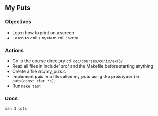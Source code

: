 ## My Puts

### Objectives
* Learn how to print on a screen
* Learn to call a system call : write

### Actions
* Go to the course directory `cd cep/courses/cunix/ex05/`
* Read all files in include/ src/ and the Makefile before starting anything
* Create a file src/my_puts.c
* Implement puts in a file called my_puts using the prototype:
`int puts(const char *s);`
* Run `make test`

### Docs
`man 3 puts`
